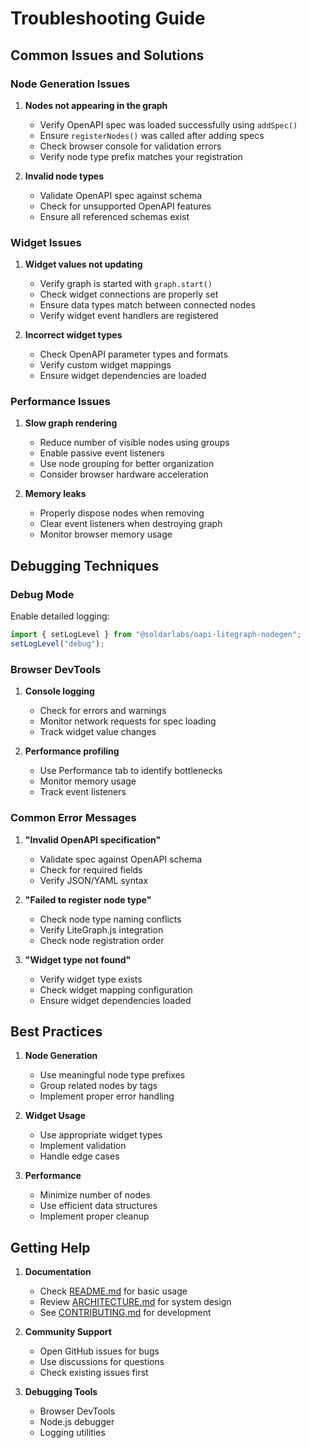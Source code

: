 # Troubleshooting Guide

## Common Issues and Solutions

### Node Generation Issues

1. **Nodes not appearing in the graph**

   - Verify OpenAPI spec was loaded successfully using `addSpec()`
   - Ensure `registerNodes()` was called after adding specs
   - Check browser console for validation errors
   - Verify node type prefix matches your registration

2. **Invalid node types**
   - Validate OpenAPI spec against schema
   - Check for unsupported OpenAPI features
   - Ensure all referenced schemas exist

### Widget Issues

1. **Widget values not updating**

   - Verify graph is started with `graph.start()`
   - Check widget connections are properly set
   - Ensure data types match between connected nodes
   - Verify widget event handlers are registered

2. **Incorrect widget types**
   - Check OpenAPI parameter types and formats
   - Verify custom widget mappings
   - Ensure widget dependencies are loaded

### Performance Issues

1. **Slow graph rendering**

   - Reduce number of visible nodes using groups
   - Enable passive event listeners
   - Use node grouping for better organization
   - Consider browser hardware acceleration

2. **Memory leaks**
   - Properly dispose nodes when removing
   - Clear event listeners when destroying graph
   - Monitor browser memory usage

## Debugging Techniques

### Debug Mode

Enable detailed logging:

```javascript
import { setLogLevel } from "@soldarlabs/oapi-litegraph-nodegen";
setLogLevel("debug");
```

### Browser DevTools

1. **Console logging**

   - Check for errors and warnings
   - Monitor network requests for spec loading
   - Track widget value changes

2. **Performance profiling**
   - Use Performance tab to identify bottlenecks
   - Monitor memory usage
   - Track event listeners

### Common Error Messages

1. **"Invalid OpenAPI specification"**

   - Validate spec against OpenAPI schema
   - Check for required fields
   - Verify JSON/YAML syntax

2. **"Failed to register node type"**

   - Check node type naming conflicts
   - Verify LiteGraph.js integration
   - Check node registration order

3. **"Widget type not found"**
   - Verify widget type exists
   - Check widget mapping configuration
   - Ensure widget dependencies loaded

## Best Practices

1. **Node Generation**

   - Use meaningful node type prefixes
   - Group related nodes by tags
   - Implement proper error handling

2. **Widget Usage**

   - Use appropriate widget types
   - Implement validation
   - Handle edge cases

3. **Performance**
   - Minimize number of nodes
   - Use efficient data structures
   - Implement proper cleanup

## Getting Help

1. **Documentation**

   - Check [README.md](../README.md) for basic usage
   - Review [ARCHITECTURE.md](ARCHITECTURE.md) for system design
   - See [CONTRIBUTING.md](../CONTRIBUTING.md) for development

2. **Community Support**

   - Open GitHub issues for bugs
   - Use discussions for questions
   - Check existing issues first

3. **Debugging Tools**
   - Browser DevTools
   - Node.js debugger
   - Logging utilities
